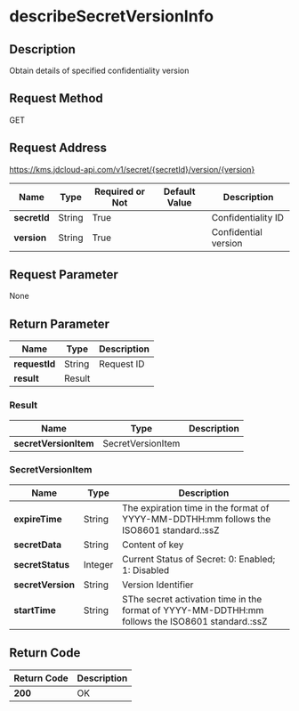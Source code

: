 # describeSecretVersionInfo


## Description
Obtain details of specified confidentiality version

## Request Method
GET

## Request Address
https://kms.jdcloud-api.com/v1/secret/{secretId}/version/{version}

|Name|Type|Required or Not|Default Value|Description|
|---|---|---|---|---|
|**secretId**|String|True| |Confidentiality ID|
|**version**|String|True| |Confidential version|

## Request Parameter
None


## Return Parameter
|Name|Type|Description|
|---|---|---|
|**requestId**|String|Request ID|
|**result**|Result| |

### Result
|Name|Type|Description|
|---|---|---|
|**secretVersionItem**|SecretVersionItem| |
### SecretVersionItem
|Name|Type|Description|
|---|---|---|
|**expireTime**|String|The expiration time in the format of YYYY-MM-DDTHH:mm follows the ISO8601 standard.:ssZ|
|**secretData**|String|Content of key|
|**secretStatus**|Integer|Current Status of Secret: 0: Enabled; 1: Disabled|
|**secretVersion**|String|Version Identifier|
|**startTime**|String|SThe secret activation time in the format of YYYY-MM-DDTHH:mm follows the ISO8601 standard.:ssZ|

## Return Code
|Return Code|Description|
|---|---|
|**200**|OK|
